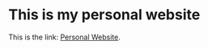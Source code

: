 # This is my personal website

This is the link: [Personal Website](https://github.com/facebook/create-react-app).
